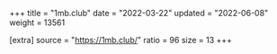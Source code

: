+++
title = "1mb.club"
date = "2022-03-22"
updated = "2022-06-08"
weight = 13561

[extra]
source = "https://1mb.club/"
ratio = 96
size = 13
+++
